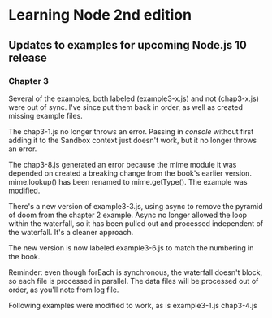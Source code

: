 # Learning Node 2nd edition  

## Updates to examples for upcoming Node.js 10 release

### Chapter 3

Several of the examples, both labeled (example3-x.js) and not (chap3-x.js) were out of sync. I've since put them back in order, as well as created missing example files. 

The chap3-1.js no longer throws an error. Passing in _console_ without first adding it to the Sandbox context just doesn't work, but it no longer throws an error.

The chap3-8.js generated an error because the mime module it was depended on created a breaking change from the book's earlier version. mime.lookup() has been renamed to mime.getType(). The example was modified. 

There's a new version of example3-3.js, using async to remove the pyramid of doom from the chapter 2 example. Async no longer allowed the loop within the waterfall, so it has been pulled out and processed independent of the waterfall. It's a cleaner approach.

The new version is now labeled example3-6.js to match the numbering in the book.

Reminder: even though forEach is synchronous, the waterfall doesn't block, so each file is processed in parallel. The data files will be processed out of order, as you'll note from log file.

Following examples were modified to work, as is
example3-1.js
chap3-4.js
